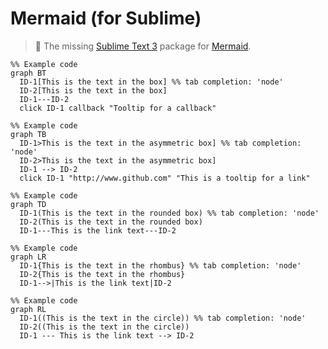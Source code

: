 # Mermaid (for Sublime)

> :tropical_fish: The missing [Sublime Text 3][] package for [Mermaid][].

```mermaid
%% Example code
graph BT
  ID-1[This is the text in the box] %% tab completion: 'node'
  ID-2[This is the text in the box]
  ID-1---ID-2
  click ID-1 callback "Tooltip for a callback"

%% Example code
graph TB
  ID-1>This is the text in the asymmetric box] %% tab completion: 'node'
  ID-2>This is the text in the asymmetric box]
  ID-1 --> ID-2
  click ID-1 "http://www.github.com" "This is a tooltip for a link"

%% Example code
graph TD
  ID-1(This is the text in the rounded box) %% tab completion: 'node'
  ID-2(This is the text in the rounded box)
  ID-1---This is the link text---ID-2

%% Example code
graph LR
  ID-1{This is the text in the rhombus} %% tab completion: 'node'
  ID-2{This is the text in the rhombus}
  ID-1-->|This is the link text|ID-2

%% Example code
graph RL
  ID-1((This is the text in the circle)) %% tab completion: 'node'
  ID-2((This is the text in the circle))
  ID-1 --- This is the link text --> ID-2
```

[Sublime Text 3]: http://www.sublimetext.com
[Mermaid]: http://knsv.github.io/mermaid
